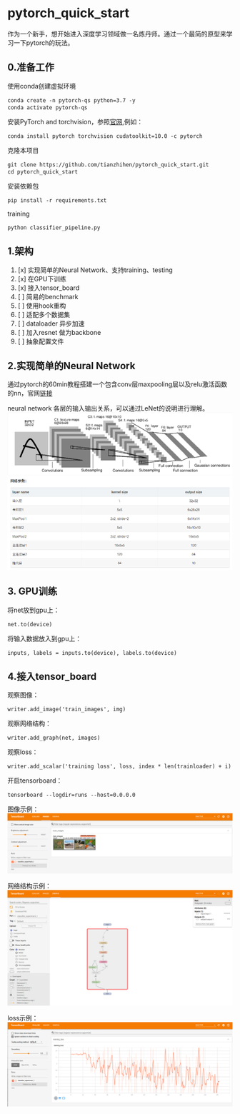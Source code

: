# pytorch_quick_start
作为一个新手，想开始进入深度学习领域做一名炼丹师。通过一个最简的原型来学习一下pytorch的玩法。

## 0.准备工作
使用conda创建虚拟环境
```
conda create -n pytorch-qs python=3.7 -y
conda activate pytorch-qs
```

安装PyTorch and torchvision，参照[官网](https://pytorch.org/),例如：
```
conda install pytorch torchvision cudatoolkit=10.0 -c pytorch
```

克隆本项目
```
git clone https://github.com/tianzhihen/pytorch_quick_start.git
cd pytorch_quick_start
```

安装依赖包
```
pip install -r requirements.txt
```

training
```
python classifier_pipeline.py
```

## 1.架构

1. [x] 实现简单的Neural Network、支持training、testing
1. [x] 在GPU下训练
1. [x] 接入tensor_board
1. [ ] 简易的benchmark
1. [ ] 使用hook重构
1. [ ] 适配多个数据集
1. [ ] dataloader 异步加速
1. [ ] 加入resnet 做为backbone
1. [ ] 抽象配置文件

## 2.实现简单的Neural Network
通过pytorch的60min教程搭建一个包含conv层maxpooling层以及relu激活函数的nn，官网[链接](https://pytorch.org/tutorials/beginner/blitz/neural_networks_tutorial.html#sphx-glr-beginner-blitz-neural-networks-tutorial-py)

neural network 各层的输入输出关系，可以通过LeNet的说明进行理解。
![](doc/LeNet.png)
![](doc/LeNet_info.png)

## 3. GPU训练
将net放到gpu上：
```
net.to(device)
```
将输入数据放入到gpu上：
```
inputs, labels = inputs.to(device), labels.to(device)
```


## 4.接入tensor_board
观察图像：
```
writer.add_image('train_images', img)
```
观察网络结构：
```
writer.add_graph(net, images)
```

观察loss：
```
writer.add_scalar('training loss', loss, index * len(trainloader) + i)
```

开启tensorboard：
```
tensorboard --logdir=runs --host=0.0.0.0
```

图像示例：
![](doc/tensorboard_image.png)

网络结构示例：
![](doc/tensorboard_graph.png)

loss示例：
![](doc/tensorboard_loss.png)


 